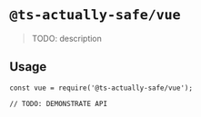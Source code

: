 # `@ts-actually-safe/vue`

> TODO: description

## Usage

```
const vue = require('@ts-actually-safe/vue');

// TODO: DEMONSTRATE API
```
